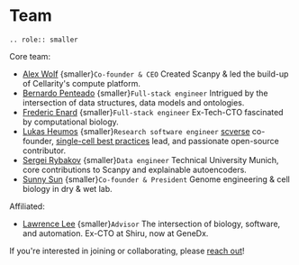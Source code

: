 # Team

```{eval-rst}
.. role:: smaller
```

Core team:

- [Alex Wolf](https://falexwolf.me) {smaller}`Co-founder & CEO` Created Scanpy & led the build-up of Cellarity's compute platform.
- [Bernardo Penteado](https://pbern.com) {smaller}`Full-stack engineer` Intrigued by the intersection of data structures, data models and ontologies.
- [Frederic Enard](https://github.com/fredericenard) {smaller}`Full-stack engineer` Ex-Tech-CTO fascinated by computational biology.
- [Lukas Heumos](https://lukasheumos.com) {smaller}`Research software engineer` [scverse](https://scverse.org/) co-founder, [single-cell best practices](https://www.sc-best-practices.org/preamble.html) lead, and passionate open-source contributor.
- [Sergei Rybakov](https://github.com/koncopd) {smaller}`Data engineer` Technical University Munich, core contributions to Scanpy and explainable autoencoders.
- [Sunny Sun](https://github.com/sunnyosun) {smaller}`Co-founder & President` Genome engineering & cell biology in dry & wet lab.

Affiliated:

- [Lawrence Lee](https://www.linkedin.com/in/lawrence-lee/) {smaller}`Advisor` The intersection of biology, software, and automation. Ex-CTO at Shiru, now at GeneDx.

If you're interested in joining or collaborating, please [reach out](/contact)!
